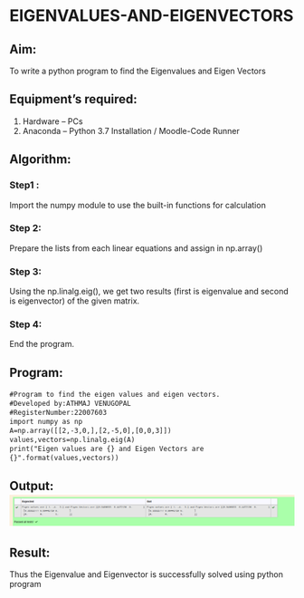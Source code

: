 # EIGENVALUES-AND-EIGENVECTORS
## Aim:
To write a python program to find the Eigenvalues and Eigen Vectors
## Equipment’s required:
1. 	Hardware – PCs
2. 	Anaconda – Python 3.7 Installation / Moodle-Code Runner
## Algorithm:
### Step1 : 
Import the numpy module to use the built-in functions for calculation


### Step 2:
Prepare the lists from each linear equations and assign in np.array()


### Step 3:
 Using the np.linalg.eig(),  we get two results (first is eigenvalue and second is eigenvector) of the given matrix.
### Step 4: 
End the program.



## Program:
```
#Program to find the eigen values and eigen vectors.
#Developed by:ATHMAJ VENUGOPAL
#RegisterNumber:22007603
import numpy as np
A=np.array([[2,-3,0,],[2,-5,0],[0,0,3]])
values,vectors=np.linalg.eig(A)
print("Eigen values are {} and Eigen Vectors are {}".format(values,vectors))
```
## Output:![Output](/Screenshot%20from%202022-12-25%2022-42-03.png)
## Result:
Thus the Eigenvalue and Eigenvector is successfully solved using python program
